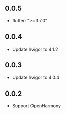## 0.0.5

* flutter: ">=3.7.0"

## 0.0.4

* Update hvigor to 4.1.2

## 0.0.3

* Update hvigor to 4.0.4

## 0.0.2

* Support OpenHarmony
